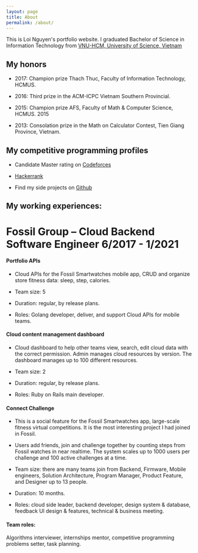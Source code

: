 ```yaml
---
layout: page
title: About
permalink: /about/
---
```


This is Loi Nguyen's portfolio website. I graduated Bachelor of Science in Information Technology from [VNU-HCM, University of Science, Vietnam](https://www.hcmus.edu.vn/)

## My honors

- 2017: Champion prize Thach Thuc, Faculty of Information Technology, HCMUS.

- 2016: Third prize in the ACM-ICPC Vietnam Southern Provincial.

- 2015: Champion prize AFS, Faculty of Math & Computer Science, HCMUS. 2015

- 2013: Consolation prize in the Math on Calculator Contest, Tien Giang Province, Vietnam.

## My competitive programming profiles

- Candidate Master rating on [Codeforces](https://codeforces.com/profile/NGUYEN_THANH_LOI)

- [Hackerrank](https://www.hackerrank.com/UNCLES_ThanhLoi)

- Find my side projects on [Github](https://github.com/ntloi95)

## My working experiences:

# Fossil Group – Cloud Backend Software Engineer 6/2017 - 1/2021

#### Portfolio APIs

- Cloud APIs for the Fossil Smartwatches mobile app, CRUD and organize store fitness data: sleep, step, calories.

- Team size: 5

- Duration: regular, by release plans.

- Roles: Golang developer, deliver, and support Cloud APIs for mobile teams.

#### Cloud content management dashboard

- Cloud dashboard to help other teams view, search, edit cloud data with the correct permission. Admin manages cloud resources by version. The dashboard manages up to 100 different resources.

- Team size: 2

- Duration: regular, by release plans.

- Roles: Ruby on Rails main developer.

#### Connect Challenge

- This is a social feature for the Fossil Smartwatches app, large-scale fitness virtual competitions. It is the most interesting project I had joined in Fossil.

- Users add friends, join and challenge together by counting steps from Fossil watches in near realtime. The system scales up to 1000 users per challenge and 100 active challenges at a time.

- Team size: there are many teams join from Backend, Firmware, Mobile engineers, Solution
Architecture, Program Manager, Product Feature, and Designer up to 13 people.

- Duration: 10 months.

- Roles: cloud side leader, backend developer, design system & database, feedback UI design &
features, technical & business meeting.


#### Team roles: 

Algorithms interviewer, internships mentor, competitive programming problems setter,
task planning.
